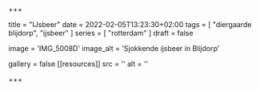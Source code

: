 +++

title = "IJsbeer"
date = 2022-02-05T13:23:30+02:00 
tags = [ "diergaarde blijdorp", "ijsbeer" ] 
series = [ "rotterdam" ] 
draft = false

image = 'IMG_5008D'
image_alt = 'Sjokkende ijsbeer in Blijdorp'

gallery = false
[[resources]]
src = ''
alt = ''


+++
